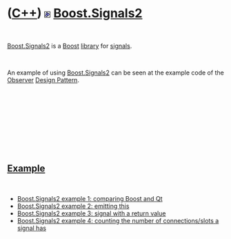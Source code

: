 
 

 

 

 

 

([C++](Cpp.md)) ![Boost](PicBoost.png) [Boost.Signals2](CppSignals2.md)
=========================================================================

 

[Boost.Signals2](CppSignals2.md) is a [Boost](CppBoost.md)
[library](CppLibrary.md) for [signals](CppBoostSignal.md).

 

An example of using [Boost.Signals2](CppSignals2.md) can be seen at the
example code of the [Observer](CppDesignPatternObserver.md) [Design
Pattern](CppDesignPattern.md).

 

 

 

 

 

[Example](CppExample.md)
-------------------------

 

-   [Boost.Signals2 example 1: comparing Boost and
    Qt](CppBoostSignals2Example1.md)
-   [Boost.Signals2 example 2: emitting
    this](CppBoostSignals2Example2.md)
-   [Boost.Signals2 example 3: signal with a return
    value](CppBoostSignals2Example3.md)
-   [Boost.Signals2 example 4: counting the number of connections/slots
    a signal has](CppBoostSignals2Example4.md)

 

 

 

 

 

 

